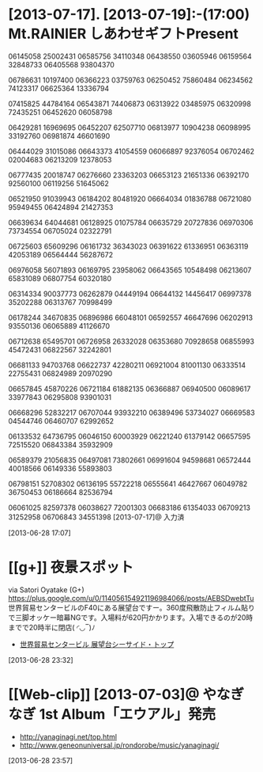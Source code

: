 # [2013-07-17]. [2013-07-19]:-(17:00) Mt.RAINIER しあわせギフトPresent

06145058 25002431
06585756 34110348
06438550 03605946
06159564 32848733
06405568 93804370

06786631 10197400
06366223 03759763
06250452 75860484
06234562 74123317
06625364 13336794

07415825 44784164
06543871 74406873
06313922 03485975
06320998 72435251
06452620 06058798

06429281 16969695
06452207 62507710
06813977 10904238
06098995 33192760
06981874 46601690

06444029 31015086
06643373 41054559
06066897 92376054
06702462 02004683
06213209 12378053

06777435 20018747
06276660 23363203
06653123 21651336
06392170 92560100
06119256 51645062

06521950 91039943
06184202 80481920
06664034 01836788
06721080 95949455
06424894 21427353

06639634 64044681
06128925 01075784
06635729 20727836
06970306 73734554
06705024 02322791

06725603 65609296
06161732 36343023
06391622 61336951
06363119 42053189
06564444 56287672

06976058 56071893
06169795 23958062
06643565 10548498
06213607 65831089
06807754 60320180

06314334 90037773
06262879 04449194
06644132 14456417
06997378 35202288
06313767 70998499

06178244 34670835
06896986 66048101
06592557 46647696
06202913 93550136
06065889 41126670

06712638 65495701
06726958 26332028
06353680 70928658
06855993 45472431
06822567 32242801

06681133 94703768
06622737 42280211
06921004 81001130
06333514 22755431
06824989 20970290

06657845 45870226
06721184 61882135
06366887 06940500
06089617 33977843
06295808 93901031

06668296 52832217
06707044 93932210
06389496 53734027
06669583 04544746
06460707 62992652

06133532 64736795
06046150 60003929
06221240 61379142
06657595 72515520
06843384 35932909

06589379 21056835
06497081 73802661
06991604 94598681
06572444 40018566
06149336 55893803

06798151 52708302
06136195 55722218
06555641 46427667
06049782 36750453
06186664 82536794

06061025 82597378
06038627 72001303
06683186 61354033
06709213 31252958
06706843 34551398
[2013-07-17]@ 入力済

[2013-06-28 17:07] 

# [[g+]] 夜景スポット

via Satori Oyatake (G+) <https://plus.google.com/u/0/114056154921196984066/posts/AEBSDwebtTu>
世界貿易センタービルのF40にある展望台ですー。360度飛散防止フィルム貼りで三脚オッケー暗幕NGです。入場料が620円かかります。入場できるのが20時までで20時半に閉店( ◜◡‾)ﾉ

* [世界貿易センタービル 展望台シーサイド・トップ](http://www.wtcbldg.co.jp/wtcb/facility/seaside/index.html)

[2013-06-28 23:32] 

# [[Web-clip]] [2013-07-03]@ やなぎなぎ 1st Album「エウアル」発売

* <http://yanaginagi.net/top.html>
* <http://www.geneonuniversal.jp/rondorobe/music/yanaginagi/>

[2013-06-28 23:57] 

